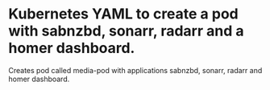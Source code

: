 # Kubernetes YAML to create a pod with sabnzbd, sonarr, radarr and a homer dashboard.
Creates pod called media-pod with applications sabnzbd, sonarr, radarr and homer dashboard.
